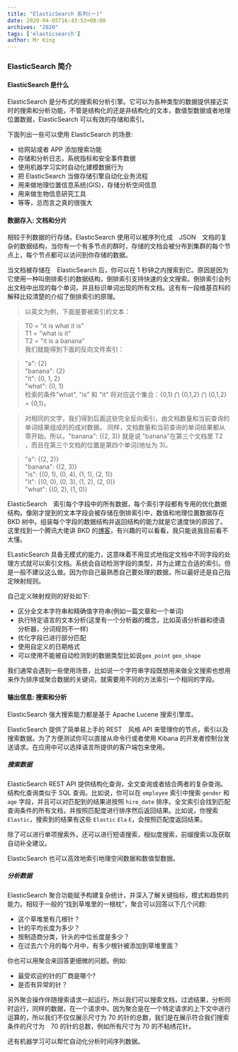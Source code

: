 ```yaml
---
title: "ElasticSearch 系列(一)"
date: 2020-04-05T16:43:53+08:00
archives: "2020"
tags: ['elasticsearch']
author: Mr King
---
```


### ElasticSearch 简介

#### ElasticSearch 是什么

ElasticSearch 是分布式的搜索和分析引擎。它可以为各种类型的数据提供接近实时的搜索和分析功能，不管是结构化的还是非结构化的文本，数值型数据或者地理位置数据，ElasticSearch 可以有效的存储和索引。

下面列出一些可以使用 ElasticSearch 的场景:

* 给网站或者 APP 添加搜索功能
* 存储和分析日志，系统指标和安全事件数据
* 使用机器学习实时自动化建模数据行为
* 把 ElasticSearch 当做存储引擎自动化业务流程
* 用来做地理位置信息系统(GIS)，存储分析空间信息
* 用来做生物信息研究工具
* 等等，总而言之真的很强大

#### 数据存入: 文档和分片

相较于列数据的行存储，ElasticSearch 使用可以被序列化成　JSON　文档的复杂的数据结构，当你有一个有多节点的群时，存储的文档会被分布到集群的每个节点上，每个节点都可以访问到你存储的数据。

当文档被存储在　ElasticSearch 后，你可以在 1 秒钟之内搜索到它。原因是因为它使用一种叫倒排索引的数据结构，倒排索引支持快速的全文搜索。倒排索引会列出文档中出现的每个单词，并且标识单词出现的所有文档。这有有一段维基百科的解释比较清楚的介绍了倒排索引的原理。

>以英文为例，下面是要被索引的文本：

>T0 = "it is what it is"  
>T1 = "what is it"  
>T2 = "it is a banana"  
>我们就能得到下面的反向文件索引：

> "a":      {2}  
> "banana": {2}  
> "it":     {0, 1, 2}  
> "what":   {0, 1}  
> 检索的条件"what", "is" 和 "it" 将对应这个集合：{0,1} ⋂ {0,1,2} ⋂ {0,1,2} = {0,1}。

>对相同的文字，我们得到后面这些完全反向索引，由文档数量和当前查询的单词结果组成的的成对数据。 同样，文档数量和当前查询的单词结果都从零开始。所以，"banana": {(2, 3)} 就是说 "banana"在第三个文档里 T2 ，而且在第三个文档的位置是第四个单词(地址为 3)。

>"a":      {(2, 2)}  
>"banana": {(2, 3)}  
>"is":     {(0, 1), (0, 4), (1, 1), (2, 1)}  
>"it":     {(0, 0), (0, 3), (1, 2), (2, 0)}  
>"what":   {(0, 2), (1, 0)}  

ElasticSearch　索引每个字段中的所有数据，每个索引字段都有专用的优化数据结构。像刚才提到的文本字段会被存储在倒排索引中，数值和地理位置数据存在 BKD 树中。组装每个字段的数据结构并返回结构的能力就是它速度快的原因了。
这里找到一个腾讯大佬讲 BKD 的[博客](https://www.shenyanchao.cn/blog/2018/12/04/lucene-bkd/)，有兴趣的可以看看，我只能说我目前看不太懂。

ELasticSearch 具备无模式的能力，这意味着不用显式地指定文档中不同字段的处理方式就可以索引文档。系统会自动检测字段的类型，并为止建立合适的索引。但是一般不建议这么做。因为你自己最熟悉自己要处理的数据，所以最好还是自己指定映射规则。

自己定义映射规则的好处如下:

* 区分全文本字符串和精确值字符串(例如一篇文章和一个单词)
* 执行特定语言的文本分析(这里有一个分析器的概念，比如英语分析器和德语分析器，分词规则不一样)
* 优化字段已进行部分匹配
* 使用自定义的日期格式
* 可以使用不能被自动检测到的数据类型比如说`geo_point` `geo_shape`

我们通常会遇到一些使用场景，比如说一个字符串字段既想用来做全文搜索也想用来作为排序或聚合数据的关键词，就需要用不同的方法索引一个相同的字段。

#### 输出信息: 搜索和分析

ElasticSearch 强大搜索能力都是基于 Apache Lucene 搜索引擎库。

ElasticSearch 提供了简单易上手的 REST　风格 API 来管理你的节点，索引以及搜索数据。为了方便测试你可以直接从命令行或者使用 Kibana 的开发者控制台发送请求。在应用中可以选择语言所提供的客户端包来使用。

##### 搜索数据
ElasticSearch REST API 提供结构化查询，全文查询或者结合两者的复杂查询。结构化查询类似于 SQL 查询。比如说，你可以在 `employee` 索引中搜索 `gender` 和　`age` 字段，并且可以对匹配到的结果进按照 `hire_date` 排序。全文索引会找到匹配查询条件的所有文档，并按照匹配度进行排序然后返回结果。比如说，你搜索`Elastic`，搜索到的结果有这些 `Elastic` `Ela` `E`，会按照匹配度返回结果。

除了可以进行单项搜索外，还可以进行短语搜索，相似度搜索，前缀搜索以及获取自动补全建议。

ElasticSearch 也可以高效地索引地理空间数据和数值型数据。

##### 分析数据

ElasticSearch 聚合功能赋予构建复杂统计，并深入了解关键指标，模式和趋势的能力。相较于一般的“找到草堆里的一根枕”，聚合可以回答以下几个问题:
* 这个草堆里有几根针？
* 针的平均长度为多少？
* 按制造商分类，针头的中位长度是多少？
* 在过去六个月的每个月中，有多少根针被添加到草堆里面？

你也可以用聚合来回答更细微的问题。例如:
* 最受欢迎的针的厂商是哪个?
* 是否有异常的针？

另外聚合操作伴随搜索请求一起运行。所以我们可以搜索文档，过滤结果，分析同时运行，同样的数据，在一个请求中。因为聚合是在一个特定请求的上下文中进行运算的，所以我们不仅仅展示尺寸为 70 的针的总数，我们是在展示符合我们搜索条件的尺寸为　70 的针的总数，例如所有尺寸为 70 的不粘绣花针。

还有机器学习可以帮忙自动化分析时间序列数据。
